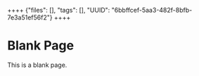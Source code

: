 ++++
{"files": [], "tags": [], "UUID": "6bbffcef-5aa3-482f-8bfb-7e3a51ef56f2"}
++++

# Blank Page
This is a blank page.
